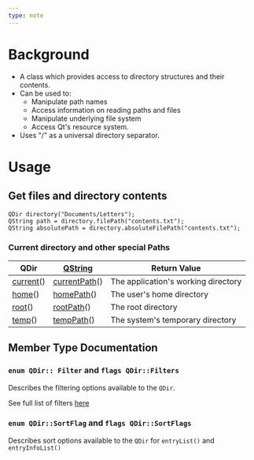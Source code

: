 ```yaml
---
type: note
---
```

# Background
- A class which provides access to directory structures and their contents. 
- Can be used to:
	- Manipulate path names
	- Access information on reading paths and files
	- Manipulate underlying file system
	- Access Qt's resource system. 
- Uses "/" as a universal directory separator.

# Usage
## Get files and directory contents
```
QDir directory("Documents/Letters");
QString path = directory.filePath("contents.txt");
QString absolutePath = directory.absoluteFilePath("contents.txt");
```

### Current directory and other special Paths

|QDir|[QString](https://doc.qt.io/qt-6/qstring.html)|Return Value|
|---|---|---|
|[current](https://doc.qt.io/qt-6/qdir.html#current)()|[currentPath](https://doc.qt.io/qt-6/qdir.html#currentPath)()|The application's working directory|
|[home](https://doc.qt.io/qt-6/qdir.html#home)()|[homePath](https://doc.qt.io/qt-6/qdir.html#homePath)()|The user's home directory|
|[root](https://doc.qt.io/qt-6/qdir.html#root)()|[rootPath](https://doc.qt.io/qt-6/qdir.html#rootPath)()|The root directory|
|[temp](https://doc.qt.io/qt-6/qdir.html#temp)()|[tempPath](https://doc.qt.io/qt-6/qdir.html#tempPath)()|The system's temporary directory|

## Member Type Documentation 
### `enum QDir:: Filter` and `flags QDir::Filters`
Describes the filtering options available to the `QDir`.

See full list of filters [here](https://doc.qt.io/qt-6/qdir.html#Filter-enum)

### `enum QDir::SortFlag` and `flags QDir::SortFlags`
Describes sort options available to the `QDir` for `entryList()` and `entryInfoList()`